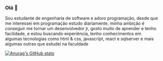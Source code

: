 ### Olá 👋
Sou estudante de engenharia de software e adoro programação, desde que me interessei em programação estudo diariamente, minha ambição é conseguir me tornar um desenvolvedor jr, gosto muito de aprender e tenho facilidade, e estou buscando experiência, tenho conhecimentos em algumas tecnologias como html & css, javascript, react e sqlserver e mais algumas outras que estudei na faculdade


[![Anurag's GitHub stats](https://github-readme-stats.vercel.app/api?username=gustavoPucienik)](https://github.com/anuraghazra/github-readme-stats)
